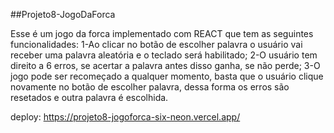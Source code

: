 ##Projeto8-JogoDaForca

Esse é um jogo da forca implementado com REACT que tem as seguintes funcionalidades:
1-Ao clicar no botão de escolher palavra o usuário vai receber uma palavra aleatória e o teclado será habilitado;
2-O usuário tem direito a 6 erros, se acertar a palavra antes disso ganha, se não perde;
3-O jogo pode ser recomeçado a qualquer momento, basta que o usuário clique novamente no botão de escolher palavra, dessa forma os erros são resetados e outra palavra é escolhida.

deploy: https://projeto8-jogoforca-six-neon.vercel.app/
